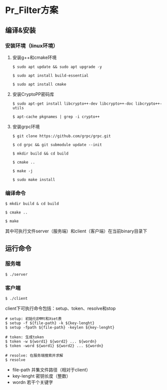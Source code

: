 # Pr_Filter方案

## 编译&安装

### 安装环境（linux环境）

1. 安装g++和cmake环境
    ```
    $ sudo apt update && sudo apt upgrade -y

    $ sudo apt install build-essential

    $ sudo apt install cmake
    ```
2. 安装CryptoPP密码库
    ```
    $ sudo apt-get install libcrypto++-dev libcrypto++-doc libcrypto++-utils

    $ apt-cache pkgnames | grep -i crypto++ 
    ```
3. 安装grpc环境
    ```
    $ git clone https://github.com/grpc/grpc.git 

    $ cd grpc && git submodule update --init

    $ mkdir build && cd build

    $ cmake ..
   
    $ make -j

    $ sudo make install
    ```
### 编译命令
```
$ mkdir build & cd build

$ cmake ..

$ make
```
其中可执行文件server（服务端）和client（客户端）在当前binary目录下

## 运行命令

### 服务端
```
$ ./server
```

### 客户端
```
$ ./client
```

client下可执行命令包括：setup、token、resolve和stop
```
# setup: 初始化EMMt和Xset表
$ setup -f ${file-path} -k ${key-lenght}
$ setup -fpath ${file-path} -keylen ${key-lenght}

# token: 生成token
$ token -w ${word1} ${word2} ... ${wordn}
$ token -word ${word1} ${word2} ... ${wordn}

# resolve: 在服务端搜索并求解
$ resolve
```
- file-path 并集文件路径（相对于client）
- key-lenght 密钥长度（整数）
- wordn 若干个关键字